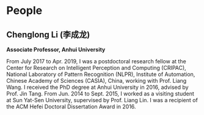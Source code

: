 # People

## Chenglong Li (李成龙)

**Associate Professor, Anhui University**

From July 2017 to Apr. 2019, I was a postdoctoral research fellow at the Center for Research on Intelligent Perception and Computing (CRIPAC), National Laboratory of Pattern Recognition (NLPR), Institute of Automation, Chinese Academy of Sciences (CASIA), China, working with Prof. Liang Wang. I received the PhD degree at Anhui University in 2016, advised by Prof. Jin Tang. From Jun. 2014 to Sept. 2015, I worked as a visiting student at Sun Yat-Sen University, supervised by Prof. Liang Lin. I was a recipient of the ACM Hefei Doctoral Dissertation Award in 2016.
